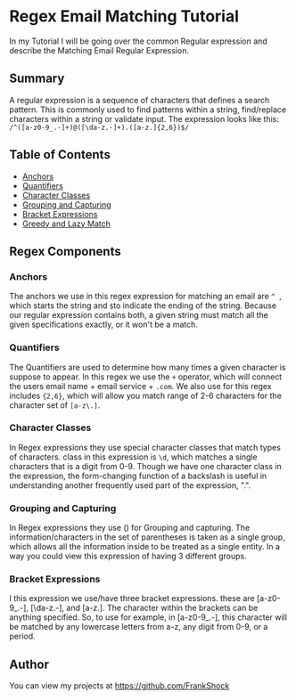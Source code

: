 # Regex Email Matching Tutorial

In my  Tutorial I will be going over the common Regular expression and describe the Matching Email Regular Expression. 

## Summary

A regular expression is a sequence of characters that defines a search pattern. This is commonly used to find patterns within a string, find/replace characters within a string or validate input.
The expression looks like this: `/^([a-z0-9_.-]+)@([\da-z.-]+).([a-z.]{2,6})$/`


## Table of Contents

- [Anchors](#anchors)
- [Quantifiers](#quantifiers)
- [Character Classes](#character-classes)
- [Grouping and Capturing](#grouping-and-capturing)
- [Bracket Expressions](#bracket-expressions)
- [Greedy and Lazy Match](#greedy-and-lazy-match)

## Regex Components

### Anchors
The anchors we use in this regex expression for matching an email are `^ `, which starts the string and `$`to indicate the ending of the string.
Because our regular expression contains both, a given string must match all the given specifications exactly, or it won't be a match.

### Quantifiers
The Quantifiers are used to determine how many times a given character is suppose to appear.
In this  regex we use the `+` operator, which will connect the users email name + email service + `.com`. We also use for this regex includes `{2,6}`, which will allow you match range of 2-6 characters for the character set of `[a-z\.]`.

### Character Classes
In Regex expressions they use special character classes that match types of characters. class in this expression is `\d`, which matches a single characters that is a digit from 0-9. Though we have  one character class in the expression, the form-changing function of a backslash is useful in understanding another frequently used part of the expression, ".".

### Grouping and Capturing
In Regex expressions they use () for Grouping and capturing. 
The information/characters in the set of parentheses is taken as a single group, which allows all the information inside to be treated as a single entity. In a way you could view this expression of having 3 different groups. 
### Bracket Expressions
I  this expression we use/have three bracket expressions. these are [a-z0-9_.-], [\da-z.-], and [a-z.]. The character within the brackets can be anything specified. So, to use for example, in [a-z0-9_.-], this character will be matched by any lowercase letters from a-z, any digit from 0-9, or a period.

## Author
You can view my projects at https://github.com/FrankShock
